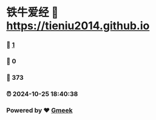 # 铁牛爱经 :link: https://tieniu2014.github.io 
### :page_facing_up: [1](https://tieniu2014.github.io/tag.html) 
### :speech_balloon: 0 
### :hibiscus: 373 
### :alarm_clock: 2024-10-25 18:40:38 
### Powered by :heart: [Gmeek](https://github.com/Meekdai/Gmeek)
